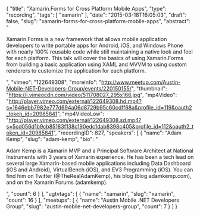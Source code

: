 {
  "title": "Xamarin.Forms for Cross Platform Mobile Apps",
  "type": "recording",
  "tags": [
    "xamarin"
  ],
  "date": "2015-03-18T16:05:03",
  "draft": false,
  "slug": "xamarin-forms-for-cross-platform-mobile-apps",
  "abstract": "<p>Xamarin.Forms is a new framework that allows mobile application developers to write portable apps for Android, iOS, and Windows Phone with nearly 100% reusable code while still maintaining a native look and feel for each platform. This talk will cover the basics of using Xamarin.Forms from building a basic application using XAML and MVVM to using custom renderers to customize the application for each platform. </p>",
  "vimeo": "122649308",
  "moreinfo": "http://www.meetup.com/Austin-Mobile-NET-Developers-Group/events/220150155/",
  "thumbnail": "https://i.vimeocdn.com/video/511708027_295x166.jpg",
  "mp4Video": "http://player.vimeo.com/external/122649308.hd.mp4?s=1646ebb7982e777d694a06d8729b95c60cdff68a&profile_id=119&oauth2_token_id=20985841",
  "mp4VideoLow": "http://player.vimeo.com/external/122649308.sd.mp4?s=5cd056d1b9cb85183f138c190edc1dab8398c405&profile_id=112&oauth2_token_id=20985841",
  "recordingID": 827,
  "speakers": [
    {
      "name": "Adam Kemp",
      "slug": "adam-kemp",
      "bio": "<p>Adam Kemp is a Xamarin MVP and a Principal Software Architect at National Instruments with 3 years of Xamarin experience. He has been a tech lead on several large Xamarin-based mobile applications including Data Dashboard (iOS and Android), VirtualBench (iOS), and EV3 Programming (iOS). You can find him on Twitter (@TheRealAdamKemp), his blog (blog.adamkemp.com), and on the Xamarin Forums (adamkemp).</p>",
      "count": 6
    }
  ],
  "ugtvtags": [
    {
      "name": "xamarin",
      "slug": "xamarin",
      "count": 16
    }
  ],
  "meetups": [
    {
      "name": "Austin Mobile .NET Developers Group",
      "slug": "austin-mobile-net-developers-group",
      "count": 7
    }
  ]
}